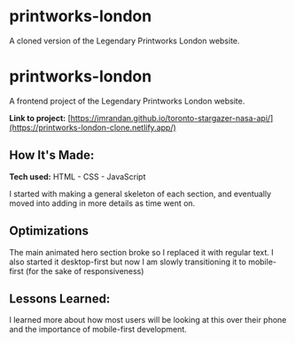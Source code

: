 # printworks-london
A cloned version of the Legendary Printworks London website.

# printworks-london
A frontend project of the Legendary Printworks London website.

**Link to project:** [https://imrandan.github.io/toronto-stargazer-nasa-api/](https://printworks-london-clone.netlify.app/)

## How It's Made:

**Tech used:** HTML - CSS - JavaScript

I started with making a general skeleton of each section, and eventually moved into adding in more details as time went on. 

## Optimizations

The main animated hero section broke so I replaced it with regular text. I also started it desktop-first but now I am slowly transitioning it to mobile-first (for the sake of responsiveness)

## Lessons Learned:

I learned more about how most users will be looking at this over their phone and the importance of mobile-first development.
